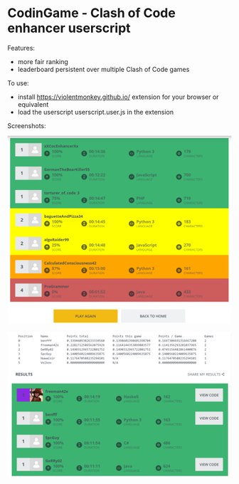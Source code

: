 # CodinGame - Clash of Code enhancer userscript

Features:

* more fair ranking
* leaderboard persistent over multiple Clash of Code games

To use:

* install https://violentmonkey.github.io/ extension for your browser or equivalent
* load the userscript userscript.user.js in the extension

Screenshots:

![](images/screenshot1.png)

![](images/screenshot2.png)